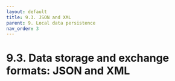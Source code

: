 ```yaml
---
layout: default
title: 9.3. JSON and XML
parent: 9. Local data persistence
nav_order: 3
---
```


# 9.3. Data storage and exchange formats: JSON and XML
